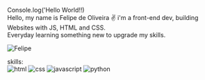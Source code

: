 Console.log('Hello World!!) 
<br> 
Hello, my name is Felipe de Oliveira ✌️
i'm a front-end dev, building Websites with JS, HTML and CSS.
<br>
Everyday learning something new to upgrade my skills. 
<br> 


![Felipe](https://github-readme-stats.vercel.app/api?username=Fleen66&show_icons=true&theme=radical)

skills: 
<br>
![html](https://img.shields.io/badge/HTML5-E34F26?style=for-the-badge&logo=html5&logoColor=white)
![css](https://img.shields.io/badge/CSS3-1572B6?style=for-the-badge&logo=css3&logoColor=white)
![javascript](https://img.shields.io/badge/JavaScript-F7DF1E?style=for-the-badge&logo=javascript&logoColor=black)
![python](https://img.shields.io/badge/Python-14354C?style=for-the-badge&logo=python&logoColor=white)
